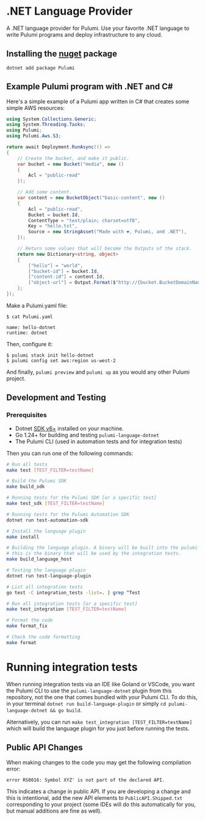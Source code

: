 # .NET Language Provider

A .NET language provider for Pulumi. Use your favorite .NET language to write Pulumi programs and deploy infrastructure to any cloud.

## Installing the [nuget](https://www.nuget.org/packages/Pulumi) package
```
dotnet add package Pulumi
```

## Example Pulumi program with .NET and C#

Here's a simple example of a Pulumi app written in C# that creates some simple
AWS resources:

```c#
using System.Collections.Generic;
using System.Threading.Tasks;
using Pulumi;
using Pulumi.Aws.S3;

return await Deployment.RunAsync(() =>
{
    // Create the bucket, and make it public.
    var bucket = new Bucket("media", new ()
    {
        Acl = "public-read"
    });

    // Add some content.
    var content = new BucketObject("basic-content", new ()
    {
        Acl = "public-read",
        Bucket = bucket.Id,
        ContentType = "text/plain; charset=utf8",
        Key = "hello.txt",
        Source = new StringAsset("Made with ❤, Pulumi, and .NET"),
    });

    // Return some values that will become the Outputs of the stack.
    return new Dictionary<string, object>
    {
        ["hello"] = "world",
        ["bucket-id"] = bucket.Id,
        ["content-id"] = content.Id,
        ["object-url"] = Output.Format($"http://{bucket.BucketDomainName}/{content.Key}"),
    };
});
```

Make a Pulumi.yaml file:

```
$ cat Pulumi.yaml

name: hello-dotnet
runtime: dotnet
```

Then, configure it:

```
$ pulumi stack init hello-dotnet
$ pulumi config set aws:region us-west-2
```

And finally, `pulumi preview` and `pulumi up` as you would any other Pulumi project.

## Development and Testing

### Prerequisites
- Dotnet [SDK v6+](https://dotnet.microsoft.com/download/dotnet/6.0) installed on your machine.
- Go 1.24+ for building and testing `pulumi-language-dotnet`
- The Pulumi CLI (used in automation tests and for integration tests)

Then you can run one of the following commands:

```bash
# Run all tests
make test [TEST_FILTER=testName]

# Build the Pulumi SDK
make build_sdk

# Running tests for the Pulumi SDK [or a specific test]
make test_sdk [TEST_FILTER=testName]

# Running tests for the Pulumi Automation SDK
dotnet run test-automation-sdk

# Install the language plugin
make install

# Building the language plugin. A binary will be built into the pulumi-language-dotnet folder.
# this is the binary that will be used by the integration tests.
make build_language_host

# Testing the language plugin
dotnet run test-language-plugin

# List all integration tests
go test -C integration_tests -list=. | grep ^Test

# Run all integration tests [or a specific test]
make test_integration [TEST_FILTER=testName]

# Format the code
make format_fix

# Check the code formatting
make format
```
# Running integration tests

When running integration tests via an IDE like Goland or VSCode, you want the Pulumi CLI to use the `pulumi-language-dotnet` plugin from this repository, not the one that comes bundled with your Pulumi CLI. To do this, in your terminal `dotnet run build-language-plugin` or simply `cd pulumi-language-dotnet && go build`.

Alternatively, you can run `make test_integration [TEST_FILTER=testName]` which will build the language plugin for you just before running the tests.

## Public API Changes

When making changes to the code you may get the following compilation
error:

```
error RS0016: Symbol XYZ' is not part of the declared API.
```

This indicates a change in public API. If you are developing a change
and this is intentional, add the new API elements to
`PublicAPI.Shipped.txt` corresponding to your project (some IDEs
will do this automatically for you, but manual additions are fine as
well).
